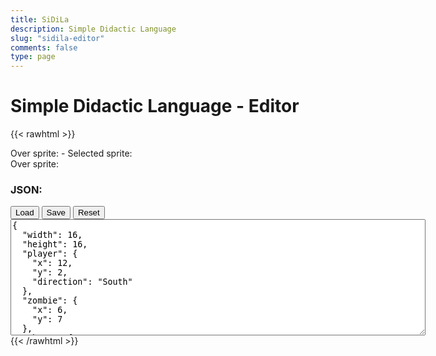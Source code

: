 ```yaml
---
title: SiDiLa
description: Simple Didactic Language
slug: "sidila-editor"
comments: false
type: page
---
```


# Simple Didactic Language - Editor

{{< rawhtml >}}
<div id="container">
  <div>Over sprite: <span id="hoverSprite"></span> - Selected sprite: <span id="selectedSprite"></span></div>
  <canvas id="paletteCanvas" class="paletteCanvas" width="384" height="160"></canvas>
  <div>Over sprite: <span id="hoverEditorSprite"></span></span></div>
  <canvas id="editorCanvas" class="editorCanvas" width="256" height="256"></canvas>
</div>
<div id="message" class="message"></div>
<h3>JSON:</h3>
<div>
  <button id="load" class="sidila-button">Load</button>
  <button id="save" class="sidila-button">Save</button>
  <button id="reset" class="sidila-button">Reset</button>
</div>
<textarea id="code" class="source-code" cols="80" rows="12">
{
  "width": 16,
  "height": 16,
  "player": {
    "x": 12,
    "y": 2,
    "direction": "South"
  },
  "zombie": {
    "x": 6,
    "y": 7
  },
  "theme": {
    "image": "dungeon.png",
    "imageWidth": 384,
    "imageHeight": 160,
    "spriteWidth": 16,
    "spriteHeight": 16,
    "background": "#91b09a",
    "sprite": {
      "north": 189,
      "east": 189,
      "south": 189,
      "west": 189,
      "dead": 165,
      "nextNorth": 212,
      "nextEast": 213,
      "nextSouth": 237,
      "nextWest": 236,
      "zombie": 188,
      "deadZombie": 164
    },
    "animations": {
      "7,13": {
        "type": "loop",
        "settings": {
          "sprites": [
            157,
            158
          ],
          "period": 300
        }
      },
      "13,12": {
        "type": "two-ways",
        "settings": {
          "sprites": [
            175,
            174,
            173,
            172
          ],
          "period": 100
        }
      }
    }
  },
  "logic": {
    "54": "Space",
    "172": "Exit",
    "173": "Exit",
    "174": "Exit",
    "175": "Exit",
    "190": "Sphinx"
  },
  "space": 54,
  "map": [
    [
      5,
      6,
      6,
      6,
      6,
      104,
      6,
      6,
      6,
      6,
      6,
      192,
      193,
      194,
      6,
      7
    ],
    [
      29,
      30,
      30,
      147,
      30,
      128,
      30,
      30,
      168,
      30,
      30,
      216,
      217,
      218,
      30,
      31
    ],
    [
      53,
      184,
      186,
      54,
      54,
      54,
      54,
      54,
      54,
      54,
      54,
      54,
      54,
      54,
      54,
      55
    ],
    [
      102,
      54,
      54,
      54,
      54,
      54,
      54,
      54,
      209,
      210,
      54,
      54,
      54,
      54,
      54,
      75
    ],
    [
      76,
      54,
      182,
      54,
      54,
      54,
      54,
      54,
      233,
      234,
      54,
      54,
      54,
      54,
      54,
      99
    ],
    [
      100,
      54,
      54,
      54,
      54,
      54,
      54,
      54,
      54,
      54,
      54,
      54,
      54,
      54,
      54,
      55
    ],
    [
      53,
      54,
      54,
      54,
      54,
      54,
      54,
      54,
      54,
      54,
      54,
      54,
      54,
      54,
      54,
      55
    ],
    [
      53,
      54,
      54,
      54,
      54,
      54,
      54,
      54,
      54,
      54,
      54,
      54,
      54,
      54,
      54,
      55
    ],
    [
      102,
      54,
      54,
      54,
      54,
      54,
      54,
      54,
      54,
      54,
      8,
      78,
      78,
      127,
      78,
      4
    ],
    [
      53,
      54,
      54,
      54,
      54,
      54,
      54,
      54,
      54,
      182,
      99,
      25,
      25,
      25,
      25,
      25
    ],
    [
      76,
      54,
      54,
      54,
      54,
      54,
      54,
      54,
      182,
      182,
      55,
      25,
      25,
      25,
      25,
      25
    ],
    [
      100,
      54,
      54,
      54,
      54,
      190,
      54,
      54,
      54,
      54,
      56,
      6,
      6,
      6,
      6,
      7
    ],
    [
      53,
      54,
      54,
      54,
      54,
      54,
      54,
      54,
      54,
      54,
      80,
      171,
      30,
      175,
      30,
      31
    ],
    [
      53,
      54,
      54,
      54,
      54,
      54,
      54,
      158,
      54,
      54,
      54,
      54,
      54,
      54,
      54,
      55
    ],
    [
      53,
      54,
      54,
      54,
      54,
      54,
      54,
      54,
      54,
      54,
      54,
      54,
      54,
      54,
      54,
      55
    ],
    [
      77,
      78,
      78,
      78,
      127,
      78,
      78,
      78,
      78,
      78,
      127,
      78,
      78,
      78,
      78,
      79
    ]
  ]
}
</textarea>
<script type="text/javascript" src="/sidila/peg.js"></script>
<script type="text/javascript" src="/sidila/sidila-editor.js"></script>
{{< /rawhtml >}}